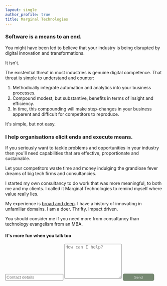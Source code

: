 ```yaml
---
layout: single
author_profile: true
title: Marginal Technologies
---
```


### Software is a means to an end.

You might have been led to believe that your industry is being disrupted
by digital innovation and transformations.

It isn't.  

The existential threat in most industries is genuine digital competence.
That threat is simple to understand and counter:

1. Methodically integrate automation and analytics into your business processes.
2. Compound modest, but substantive, benefits in terms of insight and efficiency. 
3. In time, this compounding will make step-changes in your business apparent and difficult for competitors to reproduce.

It's simple, but not easy. 

### I help organisations elicit ends and execute means.

If you seriously want to tackle problems and opportunities in your industry 
then you'll need capabilities that are effective, proportionate and sustainable. 

Let your competitors waste time and money indulging the grandiose 
fever dreams of big tech firms and consultancies.

I started my own consultancy to do work that was more meaningful, 
to both me and my clients. I called it Marginal Technologies 
to remind myself where value really lies.

My experience is [broad and deep](https://www.linkedin.com/in/christopher-mcewan-850a0a62). 
I have a history of innovating in unfamiliar domains. I am a doer. Thrifty. Impact driven.
 
You should consider me if you need more from consultancy than technology evangelism from an MBA. 

#### It's more fun when you talk too

<form action="https://submit-form.com/j1CmLPsN" target="_self">
   <input type="text" name="email" placeholder="Contact details">
   <textarea name="message" placeholder="How can I help?" rows="7"></textarea>
   <button style="border-radius:5px;background-color:#768972;border:0px;font-size:smaller;padding:5px;color:#eeeeee;width:100px;" type="submit">Send</button>
</form>

